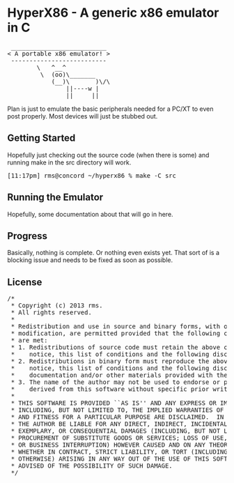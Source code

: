 # HyperX86 - A generic x86 emulator in C

<pre>
 __________________________
< A portable x86 emulator! >
 --------------------------
        \   ^__^
         \  (oo)\_______
            (__)\       )\/\
                ||----w |
                ||     ||
</pre>

Plan is just to emulate the basic peripherals needed for a PC/XT to even post properly. Most 
devices will just be stubbed out.

## Getting Started

Hopefully just checking out the source code (when there is some) and running make in the src
directory will work.

<pre>
[11:17pm] rms@concord ~/hyperx86 % make -C src 
</pre>

## Running the Emulator

Hopefully, some documentation about that will go in here.

## Progress

Basically, nothing is complete. Or nothing even exists yet. That sort of is a blocking issue
and needs to be fixed as soon as possible.

## License

<pre>
/*
 * Copyright (c) 2013 rms. <rms@velocitylimitless.org>
 * All rights reserved.
 *
 * Redistribution and use in source and binary forms, with or without
 * modification, are permitted provided that the following conditions
 * are met:
 * 1. Redistributions of source code must retain the above copyright
 *    notice, this list of conditions and the following disclaimer.
 * 2. Redistributions in binary form must reproduce the above copyright
 *    notice, this list of conditions and the following disclaimer in the
 *    documentation and/or other materials provided with the distribution.
 * 3. The name of the author may not be used to endorse or promote products
 *    derived from this software without specific prior written permission.
 *
 * THIS SOFTWARE IS PROVIDED ``AS IS'' AND ANY EXPRESS OR IMPLIED WARRANTIES,
 * INCLUDING, BUT NOT LIMITED TO, THE IMPLIED WARRANTIES OF MERCHANTABILITY
 * AND FITNESS FOR A PARTICULAR PURPOSE ARE DISCLAIMED.  IN NO EVENT SHALL
 * THE AUTHOR BE LIABLE FOR ANY DIRECT, INDIRECT, INCIDENTAL, SPECIAL,
 * EXEMPLARY, OR CONSEQUENTIAL DAMAGES (INCLUDING, BUT NOT LIMITED TO,
 * PROCUREMENT OF SUBSTITUTE GOODS OR SERVICES; LOSS OF USE, DATA, OR PROFITS;
 * OR BUSINESS INTERRUPTION) HOWEVER CAUSED AND ON ANY THEORY OF LIABILITY,
 * WHETHER IN CONTRACT, STRICT LIABILITY, OR TORT (INCLUDING NEGLIGENCE OR
 * OTHERWISE) ARISING IN ANY WAY OUT OF THE USE OF THIS SOFTWARE, EVEN IF
 * ADVISED OF THE POSSIBILITY OF SUCH DAMAGE.
 */
</pre>
